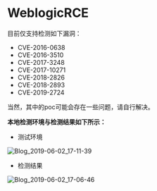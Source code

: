 # WeblogicRCE 

目前仅支持检测如下漏洞：

- CVE-2016-0638
- CVE-2016-3510
- CVE-2017-3248
- CVE-2017-10271
- CVE-2018-2826
- CVE-2018-2893
- CVE-2019-2724



当然，其中的poc可能会存在一些问题，请自行解决。

**本地检测环境与检测结果如下所示：**

- 测试环境

![Blog_2019-06-02_17-11-39](/Blog_2019-06-02_17-11-39.png)

- 检测结果

![Blog_2019-06-02_17-06-46](/Blog_2019-06-02_17-06-46.png)



